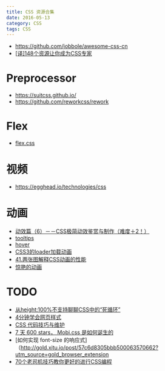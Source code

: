 ```yaml
---
title: CSS 资源合集
date: 2016-05-13
category: CSS
tags: CSS
---
```


- https://github.com/jobbole/awesome-css-cn
- [[译]148个资源让你成为CSS专家](https://segmentfault.com/a/1190000006689923)

# Preprocessor
- https://suitcss.github.io/
- https://github.com/reworkcss/rework

# Flex
- [flex.css](https://github.com/lzxb/flex.css)

# 视频
- https://egghead.io/technologies/css

# 动画
- [动效篇（6）－－CSS极简动效鉴赏与制作（难度＋2！）](http://www.jianshu.com/p/4d4fc88c4b25)
- [tooltips](https://github.com/xurui3762791/tooltips)
- [hover](https://github.com/yaochuxia/hover)
- [CSS3的loader加载动画](http://weber.pub/css3%E7%9A%84loader%E5%8A%A0%E8%BD%BD%E5%8A%A8%E7%94%BB/193.html)
- [41.两张图解释CSS动画的性能 ](https://github.com/ccforward/cc/issues/42)
- [惊艳的动画](http://www.w3cplus.com/animation/staggering-animations.html)

# TODO
- [从height:100%不支持聊聊CSS中的“死循环”](http://www.zhangxinxu.com/wordpress/2016/09/talking-about-css-infinite-endless-loop/)
- [4分钟学会网页样式](http://www.zcfy.cc/article/web-design-in-4-minutes-1237.html)
- [CSS 代码技巧与维护](http://www.zcfy.cc/article/css-coding-techniques-x2605-mozilla-hacks-8211-the-web-developer-blog-1244.html)
- [7 天 600 stars， Mobi.css 是如何诞生的](https://segmentfault.com/a/1190000006823504)
- [如何实现 font-size 的响应式]（http://gold.xitu.io/post/57c6d8305bbb500063570662?utm_source=gold_browser_extension
- [70个老司机技巧教你更好的进行CSS编程](70个老司机技巧教你更好的进行CSS编程)

